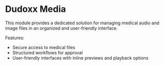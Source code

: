 # Dudoxx Media

This module provides a dedicated solution for managing medical audio and image files in an organized and user-friendly interface.

Features:
- Secure access to medical files
- Structured workflows for approval
- User-friendly interfaces with inline previews and playback options
